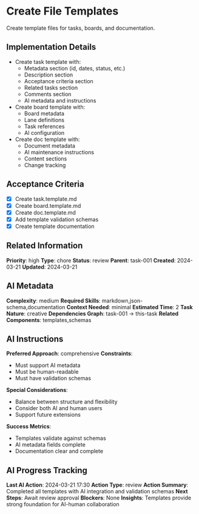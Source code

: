 # Create File Templates

Create template files for tasks, boards, and documentation.

## Implementation Details
- Create task template with:
  - Metadata section (id, dates, status, etc.)
  - Description section
  - Acceptance criteria section
  - Related tasks section
  - Comments section
  - AI metadata and instructions
- Create board template with:
  - Board metadata
  - Lane definitions
  - Task references
  - AI configuration
- Create doc template with:
  - Document metadata
  - AI maintenance instructions
  - Content sections
  - Change tracking

## Acceptance Criteria
- [x] Create task.template.md
- [x] Create board.template.md
- [x] Create doc.template.md
- [x] Add template validation schemas
- [x] Create template documentation

## Related Information
**Priority**: high
**Type**: chore
**Status**: review
**Parent**: task-001
**Created**: 2024-03-21
**Updated**: 2024-03-21

## AI Metadata
**Complexity**: medium
**Required Skills**: markdown,json-schema,documentation
**Context Needed**: minimal
**Estimated Time**: 2
**Task Nature**: creative
**Dependencies Graph**: task-001 -> this-task
**Related Components**: templates,schemas

## AI Instructions
**Preferred Approach**: comprehensive
**Constraints**: 
- Must support AI metadata
- Must be human-readable
- Must have validation schemas

**Special Considerations**:
- Balance between structure and flexibility
- Consider both AI and human users
- Support future extensions

**Success Metrics**:
- Templates validate against schemas
- AI metadata fields complete
- Documentation clear and complete

## AI Progress Tracking
**Last AI Action**: 2024-03-21 17:30
**Action Type**: review
**Action Summary**: Completed all templates with AI integration and validation schemas
**Next Steps**: Await review approval
**Blockers**: None
**Insights**: Templates provide strong foundation for AI-human collaboration 